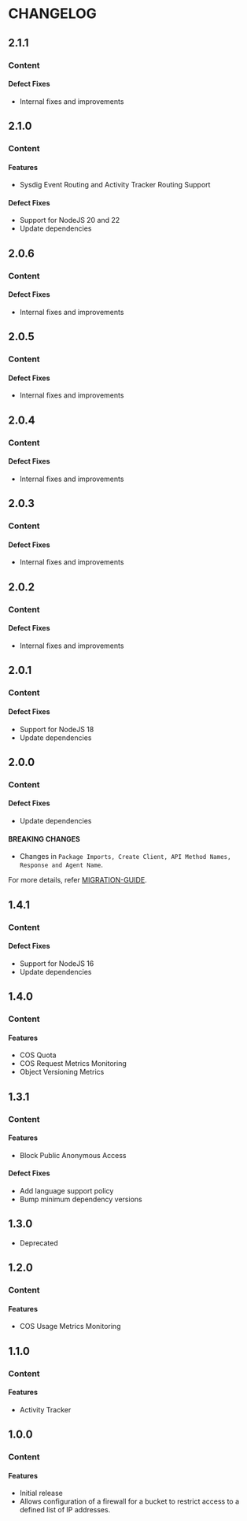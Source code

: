 # CHANGELOG

## 2.1.1

### Content

#### Defect Fixes

* Internal fixes and improvements

## 2.1.0

### Content

#### Features

* Sysdig Event Routing and Activity Tracker Routing Support

#### Defect Fixes

* Support for NodeJS 20 and 22
* Update dependencies

## 2.0.6

### Content

#### Defect Fixes

* Internal fixes and improvements

## 2.0.5

### Content

#### Defect Fixes

* Internal fixes and improvements

## 2.0.4

### Content

#### Defect Fixes

* Internal fixes and improvements

## 2.0.3

### Content

#### Defect Fixes

* Internal fixes and improvements

## 2.0.2

### Content

#### Defect Fixes

* Internal fixes and improvements

## 2.0.1

### Content

#### Defect Fixes

* Support for NodeJS 18
* Update dependencies

## 2.0.0

### Content

#### Defect Fixes

* Update dependencies

#### BREAKING CHANGES

* Changes in ```Package Imports, Create Client, API Method Names, Response and Agent Name```.

For more details, refer [MIGRATION-GUIDE](MIGRATION-V1.md).

## 1.4.1

### Content

#### Defect Fixes

* Support for NodeJS 16
* Update dependencies

## 1.4.0

### Content

#### Features

* COS Quota
* COS Request Metrics Monitoring
* Object Versioning Metrics

## 1.3.1

### Content

#### Features

* Block Public Anonymous Access

#### Defect Fixes

* Add language support policy
* Bump minimum dependency versions

## 1.3.0

* Deprecated

## 1.2.0

### Content

#### Features

* COS Usage Metrics Monitoring

## 1.1.0

### Content

#### Features

* Activity Tracker

## 1.0.0

### Content

#### Features

* Initial release
* Allows configuration of a firewall for a bucket to restrict access to a defined list of IP addresses.
